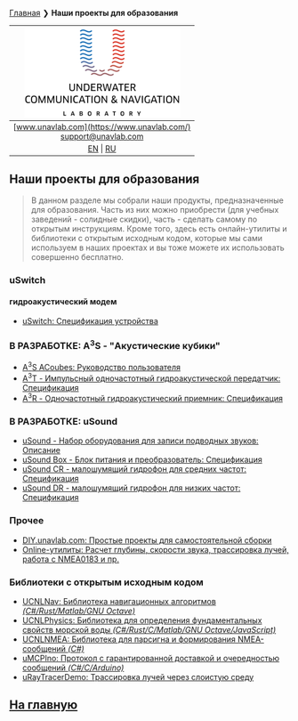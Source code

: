 [Главная](/README_RU) ❯ **Наши проекты для образования**

| ![logo](/documentation/sm_logo.png) |
| :---: |
| [www.unavlab.com](https://www.unavlab.com/) <br/> [support@unavlab.com](mailto:support@unavlab.com) |
| [EN](educational_projects_en.md) \| [RU](educational_projects_ru.md) |

## Наши проекты для образования

> В данном разделе мы собрали наши продукты, предназначенные для образования. Часть из них можно приобрести (для учебных заведений - солидные скидки), часть - сделать самому по открытым инструкциям. Кроме того, здесь есть онлайн-утилиты и библиотеки с открытым исходным кодом, которые мы сами используем в наших проектах и вы тоже можете их использовать совершенно бесплатно.

### uSwitch
#### гидроакустический модем
* [uSwitch: Спецификация устройства](documentation/RU/uSwitch/uSwitch_Specification_ru.md)

### В РАЗРАБОТКЕ: A<sup>3</sup>S - "Акустические кубики"
* [A<sup>3</sup>S ACoubes: Руководство пользователя](/documentation/RU/A3S/A3S_Users_Manual_ru)
* [A<sup>3</sup>T - Импульсный одночастотный гидроакустической передатчик: Спецификация](/documentation/RU/A3S/A3T_Datasheet_ru)
* [A<sup>3</sup>R - Одночастотный гидроакустический приемник: Спецификация](/documentation/RU/A3S/A3R_Datasheet_ru)

### В РАЗРАБОТКЕ: uSound
* [uSound - Набор оборудования для записи подводных звуков: Описание]()
* [uSound Box - Блок питания и преобразователь: Спецификация]()
* [uSound CR - малошумящий гидрофон для средних частот: Спецификация]()
* [uSound DR - малошумящий гидрофон для низких частот: Спецификация]()

### Прочее
* [DIY.unavlab.com: Простые проекты для самостоятельной сборки](https://diy.unavlab.com/README_RU.html)
* [Online-утилиты: Расчет глубины, скорости звука, трассировка лучей, работа с NMEA0183 и пр.](online_utilities_ru.md)

### Библиотеки с открытым исходным кодом
* [UCNLNav: Библиотека навигационных алгоритмов *(C#/Rust/Matlab/GNU Octave)*](https://github.com/ucnl/UCNLNav)
* [UCNLPhysics: Библиотека для определения фундаментальных свойств морской воды *(C#/Rust/C/Matlab/GNU Octave/JavaScript)*](https://github.com/ucnl/UCNLPhysics)
* [UCNLNMEA: Библиотека для парсигна и формирования NMEA-сообщений *(C#)*](https://github.com/ucnl/UCNLNMEA)
* [uMCPIno: Протокол с гарантированной доставкой и очередностью сообщений *(C#/C/Arduino)*](https://github.com/AlekUnderwater/uMCPIno)
* [uRayTracerDemo: Трассировка лучей через слоистую среду](https://github.com/ucnl/uRayTracerDemo)

## [На главную](README_RU.md)


